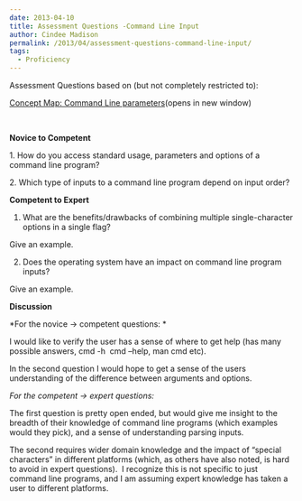 ```yaml
---
date: 2013-04-10
title: Assessment Questions -Command Line Input
author: Cindee Madison
permalink: /2013/04/assessment-questions-command-line-input/
tags:
  - Proficiency
---
```

Assessment Questions based on (but not completely restricted to):

<a title="Concept Map: Command Line Parameters" href="http://teaching.software-carpentry.org/2013/03/27/concept-map-command-line-parameters/" target="_blank">Concept Map: Command Line parameters</a>(opens in new window)

&nbsp;

**Novice to Competent**

1. How do you access standard usage, parameters and options of a command line program?

2. Which type of inputs to a command line program depend on input order?

**Competent to Expert**

1. What are the benefits/drawbacks of combining multiple single-character options in a single flag?

Give an example.

2. Does the operating system have an impact on command line program inputs?

Give an example.

**Discussion**

*For the novice -> competent questions: *

I would like to verify the user has a sense of where to get help (has many possible answers, cmd -h  cmd &#8211;help, man cmd etc).

In the second question I would hope to get a sense of the users understanding of the difference between arguments and options.

*For the competent -> expert questions:*

The first question is pretty open ended, but would give me insight to the breadth of their knowledge of command line programs (which examples would they pick), and a sense of understanding parsing inputs.

The second requires wider domain knowledge and the impact of &#8220;special characters&#8221; in different platforms (which, as others have also noted, is hard to avoid in expert questions).  I recognize this is not specific to just command line programs, and I am assuming expert knowledge has taken a user to different platforms.

&nbsp;

&nbsp;
